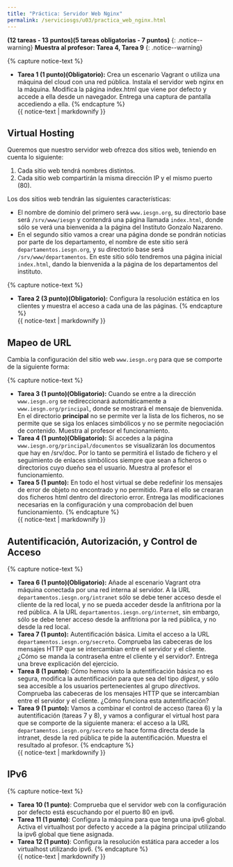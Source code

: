 ```yaml
---
title: "Práctica: Servidor Web Nginx"
permalink: /serviciosgs/u03/practica_web_nginx.html
---
```


**(12 tareas - 13 puntos)(5 tareas obligatorias - 7 puntos)**
{: .notice--warning}
**Muestra al profesor: Tarea 4, Tarea 9**
{: .notice--warning}

{% capture notice-text %}
* **Tarea 1 (1 punto)(Obligatorio):** Crea un escenario Vagrant o utiliza una máquina del cloud con una red pública. Instala el servidor web nginx en la máquina. Modifica la página index.html que viene por defecto y accede a ella desde un navegador. Entrega una captura de pantalla accediendo a ella.
{% endcapture %}<div class="notice--info">{{ notice-text | markdownify }}</div>

## Virtual Hosting

Queremos que nuestro servidor web ofrezca dos sitios web, teniendo en cuenta lo siguiente:

1. Cada sitio web tendrá nombres distintos.
2. Cada sitio web compartirán la misma dirección IP y el mismo puerto (80).

Los dos sitios web tendrán las siguientes características:

* El nombre de dominio del primero será ``www.iesgn.org``, su directorio base será ``/srv/www/iesgn`` y contendrá una página llamada ``index.html``, donde sólo se verá una bienvenida a la página del Instituto Gonzalo Nazareno.
* En el segundo sitio vamos a crear una página donde se pondrán noticias por parte de los departamento, el nombre de este sitio será ``departamentos.iesgn.org``, y su directorio base será ``/srv/www/departamentos``. En este sitio sólo tendremos una página inicial ``index.html``, dando la bienvenida a la página de los departamentos del instituto.

{% capture notice-text %}
* **Tarea 2 (3 punto)(Obligatorio):** Configura la resolución estática en los clientes y muestra el acceso a cada una de las páginas.
{% endcapture %}<div class="notice--info">{{ notice-text | markdownify }}</div>

## Mapeo de URL

Cambia la configuración del sitio web ``www.iesgn.org`` para que se comporte de la siguiente forma:

{% capture notice-text %}
* **Tarea 3 (1 punto)(Obligatorio):** Cuando se entre a la dirección ``www.iesgn.org`` se redireccionará automáticamente a ``www.iesgn.org/principal``, donde se mostrará el mensaje de bienvenida. En el directorio **principal** no se permite ver la lista de los ficheros, no se permite que se siga los enlaces simbólicos y no se permite negociación de contenido. Muestra al profesor el funcionamiento.
* **Tarea 4 (1 punto)(Obligatorio):** Si accedes a la página ``www.iesgn.org/principal/documentos`` se visualizarán los documentos que hay en /srv/doc. Por lo tanto se permitirá el listado de fichero y el seguimiento de enlaces simbólicos siempre que sean a ficheros o directorios cuyo dueño sea el usuario. Muestra al profesor el funcionamiento.
* **Tarea 5 (1 punto):** En todo el host virtual se debe redefinir los mensajes de error de objeto no encontrado y no permitido. Para el ello se crearan dos ficheros html dentro del directorio error. Entrega las modificaciones necesarias en la configuración y una comprobación del buen funcionamiento.
{% endcapture %}<div class="notice--info">{{ notice-text | markdownify }}</div>

## Autentificación, Autorización, y Control de Acceso

{% capture notice-text %}
* **Tarea 6 (1 punto)(Obligatorio):** Añade al escenario Vagrant otra máquina conectada por una red interna al servidor. A la URL ``departamentos.iesgn.org/intranet`` sólo se debe tener acceso desde el cliente de la red local, y no se pueda acceder desde la anfitriona por la red pública. A la URL ``departamentos.iesgn.org/internet``, sin embargo, sólo se debe tener acceso desde la anfitriona por la red pública, y no desde la red local.
* **Tarea 7 (1 punto):** Autentificación básica. Limita el acceso a la URL ``departamentos.iesgn.org/secreto``. Comprueba las cabeceras de los mensajes HTTP que se intercambian entre el servidor y el cliente. ¿Cómo se manda la contraseña entre el cliente y el servidor?. Entrega una breve explicación del ejercicio.
* **Tarea 8 (1 punto):** Cómo hemos visto la autentificación básica no es segura, modifica la autentificación para que sea del tipo *digest*, y sólo sea accesible a los usuarios pertenecientes al grupo *directivos*. Comprueba las cabeceras de los mensajes HTTP que se intercambian entre el servidor y el cliente. ¿Cómo funciona esta autentificación?
* **Tarea 9 (1 punto):** Vamos a combinar el control de acceso (tarea 6) y la autentificación (tareas 7 y 8), y vamos a configurar el virtual host para que se comporte de la siguiente manera: el acceso a la URL ``departamentos.iesgn.org/secreto`` se hace forma directa desde la intranet, desde la red pública te pide la autentificación. Muestra el resultado al profesor.
{% endcapture %}<div class="notice--info">{{ notice-text | markdownify }}</div>

## IPv6

{% capture notice-text %}
* **Tarea 10 (1 punto)**: Comprueba que el servidor web con la configuración por defecto está escuchando por el puerto 80 en ipv6.
* **Tarea 11 (1 punto)**: Configura la máquina para que tenga una ipv6 global. Activa el virtualhost por defecto y accede a la página principal utilizando la ipv6 global que tiene asignada.
* **Tarea 12 (1 punto)**: Configura la resolución estática para acceder a los virtualhost utilizando ipv6.
{% endcapture %}<div class="notice--info">{{ notice-text | markdownify }}</div>